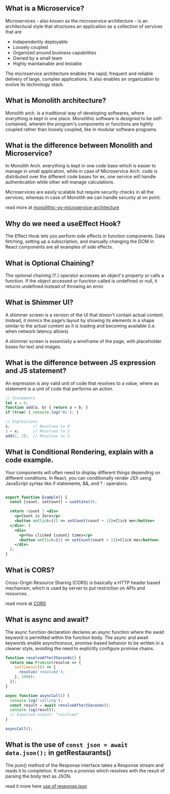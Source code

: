 ## What is a Microservice?
Microservices - also known as the microservice architecture - is an architectural style that structures an application as a collection of services that are

- Independently deployable
- Loosely coupled
- Organized around business capabilities
- Owned by a small team
- Highly maintainable and testable

The microservice architecture enables the rapid, frequent and reliable delivery of large, complex applications. It also enables an organization to evolve its technology stack.

## What is Monolith architecture?
Monolith arch. is a traditional way of developing softwares, where everything is kept in one place.
Monolithic software is designed to be self-contained, wherein the program's components or functions are tightly coupled rather than loosely coupled, like in modular software programs.

## What is the difference between Monolith and Microservice?
In Monolith Arch. everything is kept in one code base which is easier to manage in small application, while in case of Microservice Arch. code is distributed over the different code bases for ex, one service will handle authentication while other will manage calculations.

Microservices are easily scalable but require security checks in all the services, whereas in case of Monolith we can handle security at on point.

read more at [monolithic-vs-microservice-architecture](https://www.digitalocean.com/blog/monolithic-vs-microservice-architecture)


## Why do we need a useEffect Hook?
The Effect Hook lets you perform side effects in function components.
Data fetching, setting up a subscription, and manually changing the DOM in React components are all examples of side effects.

## What is Optional Chaining?
The optional chaining (?.) operator accesses an object's property or calls a function. If the object accessed or function called is undefined or null, it returns undefined instead of throwing an error.

## What is Shimmer UI?
A shimmer screen is a version of the UI that doesn’t contain actual content. Instead, it mimics the page’s layout by showing its elements in a shape similar to the actual content as it is loading and becoming available (i.e. when network latency allows).

A shimmer screen is essentially a wireframe of the page, with placeholder boxes for text and images. 

## What is the difference between JS expression and JS statement?
An expression is any valid unit of code that resolves to a value, where as statement is a unit of code that performs an action.

```js
// Statements
let x = 0;
function add(a, b) { return a + b; }
if (true) { console.log('Hi'); }

// Expressions
x;          // Resolves to 0
3 + x;      // Resolves to 3
add(1, 2);  // Resolves to 3
```

## What is Conditional Rendering, explain with a code example.
Your components will often need to display different things depending on different conditions. In React, you can conditionally render JSX using JavaScript syntax like if statements, &&, and ? : operators.

```jsx 

export function Example() {
  const [count, setCount] = useState(0);

  return !count ? <div>
    <p>Count is Zero</p>
    <button onClick={() => setCount(count + 1)}>Click me</button>
  </div>: (
    <div>
      <p>You clicked {count} times</p>
      <button onClick={() => setCount(count + 1)}>Click me</button>
    </div>
  );
}

```
## What is CORS?
Cross-Origin Resource Sharing (CORS) is basically a HTTP header based mechanism, which is used by server to put restriction on APIs and resources.

read more at [CORS](https://developer.mozilla.org/en-US/docs/Web/HTTP/CORS)

## What is async and await? 
The async function declaration declares an async function where the await keyword is permitted within the function body. The async and await keywords enable asynchronous, promise-based behavior to be written in a cleaner style, avoiding the need to explicitly configure promise chains.

```js
function resolveAfter2Seconds() {
  return new Promise(resolve => {
    setTimeout(() => {
      resolve('resolved');
    }, 2000);
  });
}

async function asyncCall() {
  console.log('calling');
  const result = await resolveAfter2Seconds();
  console.log(result);
  // Expected output: "resolved"
}

asyncCall();
```


## What is the use of `const json = await data.json();` in  getRestaurants()
The json() method of the Response interface takes a Response stream and reads it to completion. It returns a promise which resolves with the result of parsing the body text as JSON.

read it more here [use of response.json](https://developer.mozilla.org/en-US/docs/Web/API/Response/json)
